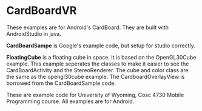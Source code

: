 # CardBoardVR
These examples are for Android's CardBoard.  They are built with AndroidStudio in java.<BR>

<b>CardBoardSampe</b> is Google's example code, but setup for studio correctly.<BR>

<b>FloatingCube</b> is a floating cube in space.  It is based on the OpenGL30Cube example.  This example seperates the classes to make it easier to see the CardBoardActivity and the StereoRenderer.  The cube and color class are the same as the opengl30cube example.  The CardboardOverlayView is borrowed from the CardBoardSample code.<BR>

These are example code for University of Wyoming, Cosc 4730 Mobile Programming course.  All examples are for Android.
